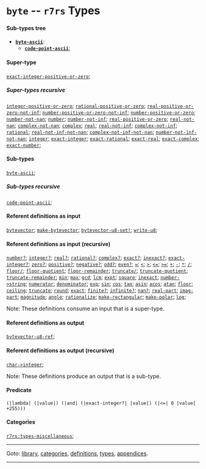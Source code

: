 

<a id='type__r7rs__byte'></a>

# `byte` -- `r7rs` Types


#### Sub-types tree

* **[`byte-ascii`](../../r7rs/types/byte-ascii.md#type__r7rs__byte-ascii)**:
  * **[`code-point-ascii`](../../r7rs/types/code-point-ascii.md#type__r7rs__code-point-ascii)**;


#### Super-type

[`exact-integer-positive-or-zero`](../../r7rs/types/exact-integer-positive-or-zero.md#type__r7rs__exact-integer-positive-or-zero);


##### Super-types recursive

[`integer-positive-or-zero`](../../r7rs/types/integer-positive-or-zero.md#type__r7rs__integer-positive-or-zero);
[`rational-positive-or-zero`](../../r7rs/types/rational-positive-or-zero.md#type__r7rs__rational-positive-or-zero);
[`real-positive-or-zero-not-inf`](../../r7rs/types/real-positive-or-zero-not-inf.md#type__r7rs__real-positive-or-zero-not-inf);
[`number-positive-or-zero-not-inf`](../../r7rs/types/number-positive-or-zero-not-inf.md#type__r7rs__number-positive-or-zero-not-inf);
[`number-positive-or-zero`](../../r7rs/types/number-positive-or-zero.md#type__r7rs__number-positive-or-zero);
[`number-not-nan`](../../r7rs/types/number-not-nan.md#type__r7rs__number-not-nan);
[`number`](../../r7rs/types/number.md#type__r7rs__number);
[`number-not-inf`](../../r7rs/types/number-not-inf.md#type__r7rs__number-not-inf);
[`real-positive-or-zero`](../../r7rs/types/real-positive-or-zero.md#type__r7rs__real-positive-or-zero);
[`real-not-nan`](../../r7rs/types/real-not-nan.md#type__r7rs__real-not-nan);
[`complex-not-nan`](../../r7rs/types/complex-not-nan.md#type__r7rs__complex-not-nan);
[`complex`](../../r7rs/types/complex.md#type__r7rs__complex);
[`real`](../../r7rs/types/real.md#type__r7rs__real);
[`real-not-inf`](../../r7rs/types/real-not-inf.md#type__r7rs__real-not-inf);
[`complex-not-inf`](../../r7rs/types/complex-not-inf.md#type__r7rs__complex-not-inf);
[`rational`](../../r7rs/types/rational.md#type__r7rs__rational);
[`real-not-inf-not-nan`](../../r7rs/types/real-not-inf-not-nan.md#type__r7rs__real-not-inf-not-nan);
[`complex-not-inf-not-nan`](../../r7rs/types/complex-not-inf-not-nan.md#type__r7rs__complex-not-inf-not-nan);
[`number-not-inf-not-nan`](../../r7rs/types/number-not-inf-not-nan.md#type__r7rs__number-not-inf-not-nan);
[`integer`](../../r7rs/types/integer.md#type__r7rs__integer);
[`exact-integer`](../../r7rs/types/exact-integer.md#type__r7rs__exact-integer);
[`exact-rational`](../../r7rs/types/exact-rational.md#type__r7rs__exact-rational);
[`exact-real`](../../r7rs/types/exact-real.md#type__r7rs__exact-real);
[`exact-complex`](../../r7rs/types/exact-complex.md#type__r7rs__exact-complex);
[`exact-number`](../../r7rs/types/exact-number.md#type__r7rs__exact-number);


#### Sub-types

[`byte-ascii`](../../r7rs/types/byte-ascii.md#type__r7rs__byte-ascii);


##### Sub-types recursive

[`code-point-ascii`](../../r7rs/types/code-point-ascii.md#type__r7rs__code-point-ascii);


#### Referent definitions as input

[`bytevector`](../../r7rs/definitions/bytevector.md#definition__r7rs__bytevector);
[`make-bytevector`](../../r7rs/definitions/make-bytevector.md#definition__r7rs__make-bytevector);
[`bytevector-u8-set!`](../../r7rs/definitions/bytevector-u8-set_21.md#definition__r7rs__bytevector-u8-set_21);
[`write-u8`](../../r7rs/definitions/write-u8.md#definition__r7rs__write-u8);


#### Referent definitions as input (recursive)

[`number?`](../../r7rs/definitions/number_3f.md#definition__r7rs__number_3f);
[`integer?`](../../r7rs/definitions/integer_3f.md#definition__r7rs__integer_3f);
[`real?`](../../r7rs/definitions/real_3f.md#definition__r7rs__real_3f);
[`rational?`](../../r7rs/definitions/rational_3f.md#definition__r7rs__rational_3f);
[`complex?`](../../r7rs/definitions/complex_3f.md#definition__r7rs__complex_3f);
[`exact?`](../../r7rs/definitions/exact_3f.md#definition__r7rs__exact_3f);
[`inexact?`](../../r7rs/definitions/inexact_3f.md#definition__r7rs__inexact_3f);
[`exact-integer?`](../../r7rs/definitions/exact-integer_3f.md#definition__r7rs__exact-integer_3f);
[`zero?`](../../r7rs/definitions/zero_3f.md#definition__r7rs__zero_3f);
[`positive?`](../../r7rs/definitions/positive_3f.md#definition__r7rs__positive_3f);
[`negative?`](../../r7rs/definitions/negative_3f.md#definition__r7rs__negative_3f);
[`odd?`](../../r7rs/definitions/odd_3f.md#definition__r7rs__odd_3f);
[`even?`](../../r7rs/definitions/even_3f.md#definition__r7rs__even_3f);
[`=`](../../r7rs/definitions/ZZZZ__3d.md#definition__r7rs__ZZZZ__3d);
[`<`](../../r7rs/definitions/ZZZZ__3c.md#definition__r7rs__ZZZZ__3c);
[`>`](../../r7rs/definitions/ZZZZ__3e.md#definition__r7rs__ZZZZ__3e);
[`<=`](../../r7rs/definitions/ZZZZ__3c_3d.md#definition__r7rs__ZZZZ__3c_3d);
[`>=`](../../r7rs/definitions/ZZZZ__3e_3d.md#definition__r7rs__ZZZZ__3e_3d);
[`+`](../../r7rs/definitions/ZZZZ__2b.md#definition__r7rs__ZZZZ__2b);
[`-`](../../r7rs/definitions/ZZZZ__2d.md#definition__r7rs__ZZZZ__2d);
[`*`](../../r7rs/definitions/ZZZZ__2a.md#definition__r7rs__ZZZZ__2a);
[`/`](../../r7rs/definitions/ZZZZ__2f.md#definition__r7rs__ZZZZ__2f);
[`floor/`](../../r7rs/definitions/floor_2f.md#definition__r7rs__floor_2f);
[`floor-quotient`](../../r7rs/definitions/floor-quotient.md#definition__r7rs__floor-quotient);
[`floor-remainder`](../../r7rs/definitions/floor-remainder.md#definition__r7rs__floor-remainder);
[`truncate/`](../../r7rs/definitions/truncate_2f.md#definition__r7rs__truncate_2f);
[`truncate-quotient`](../../r7rs/definitions/truncate-quotient.md#definition__r7rs__truncate-quotient);
[`truncate-remainder`](../../r7rs/definitions/truncate-remainder.md#definition__r7rs__truncate-remainder);
[`min`](../../r7rs/definitions/min.md#definition__r7rs__min);
[`max`](../../r7rs/definitions/max.md#definition__r7rs__max);
[`gcd`](../../r7rs/definitions/gcd.md#definition__r7rs__gcd);
[`lcm`](../../r7rs/definitions/lcm.md#definition__r7rs__lcm);
[`expt`](../../r7rs/definitions/expt.md#definition__r7rs__expt);
[`square`](../../r7rs/definitions/square.md#definition__r7rs__square);
[`inexact`](../../r7rs/definitions/inexact.md#definition__r7rs__inexact);
[`number->string`](../../r7rs/definitions/number-_3e_string.md#definition__r7rs__number-_3e_string);
[`numerator`](../../r7rs/definitions/numerator.md#definition__r7rs__numerator);
[`denominator`](../../r7rs/definitions/denominator.md#definition__r7rs__denominator);
[`exp`](../../r7rs/definitions/exp.md#definition__r7rs__exp);
[`sin`](../../r7rs/definitions/sin.md#definition__r7rs__sin);
[`cos`](../../r7rs/definitions/cos.md#definition__r7rs__cos);
[`tan`](../../r7rs/definitions/tan.md#definition__r7rs__tan);
[`asin`](../../r7rs/definitions/asin.md#definition__r7rs__asin);
[`acos`](../../r7rs/definitions/acos.md#definition__r7rs__acos);
[`atan`](../../r7rs/definitions/atan.md#definition__r7rs__atan);
[`floor`](../../r7rs/definitions/floor.md#definition__r7rs__floor);
[`ceiling`](../../r7rs/definitions/ceiling.md#definition__r7rs__ceiling);
[`truncate`](../../r7rs/definitions/truncate.md#definition__r7rs__truncate);
[`round`](../../r7rs/definitions/round.md#definition__r7rs__round);
[`exact`](../../r7rs/definitions/exact.md#definition__r7rs__exact);
[`finite?`](../../r7rs/definitions/finite_3f.md#definition__r7rs__finite_3f);
[`infinite?`](../../r7rs/definitions/infinite_3f.md#definition__r7rs__infinite_3f);
[`nan?`](../../r7rs/definitions/nan_3f.md#definition__r7rs__nan_3f);
[`real-part`](../../r7rs/definitions/real-part.md#definition__r7rs__real-part);
[`imag-part`](../../r7rs/definitions/imag-part.md#definition__r7rs__imag-part);
[`magnitude`](../../r7rs/definitions/magnitude.md#definition__r7rs__magnitude);
[`angle`](../../r7rs/definitions/angle.md#definition__r7rs__angle);
[`rationalize`](../../r7rs/definitions/rationalize.md#definition__r7rs__rationalize);
[`make-rectangular`](../../r7rs/definitions/make-rectangular.md#definition__r7rs__make-rectangular);
[`make-polar`](../../r7rs/definitions/make-polar.md#definition__r7rs__make-polar);
[`log`](../../r7rs/definitions/log.md#definition__r7rs__log);

Note:  These definitions consume an input that is a super-type.


#### Referent definitions as output

[`bytevector-u8-ref`](../../r7rs/definitions/bytevector-u8-ref.md#definition__r7rs__bytevector-u8-ref);


#### Referent definitions as output (recursive)

[`char->integer`](../../r7rs/definitions/char-_3e_integer.md#definition__r7rs__char-_3e_integer);

Note:  These definitions produce an output that is a sub-type.


#### Predicate

```
(|lambda| (|value|) (|and| (|exact-integer?| |value|) (|<=| 0 |value| +255)))
```


#### Categories

[`r7rs:types-miscellaneous`](../../r7rs/categories/r7rs_3a_types-miscellaneous.md#category__r7rs__r7rs_3a_types-miscellaneous);

----

Goto: [library](../../r7rs/_index.md#library__r7rs), [categories](../../r7rs/categories/_index.md#toc__r7rs__categories), [definitions](../../r7rs/definitions/_index.md#toc__r7rs__definitions), [types](../../r7rs/types/_index.md#toc__r7rs__types), [appendices](../../r7rs/appendices/_index.md#toc__r7rs__appendices).

----

